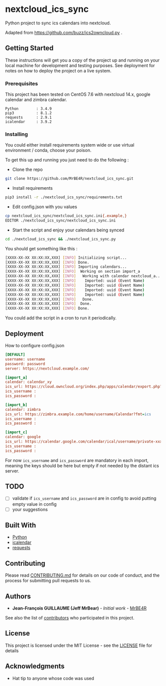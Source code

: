 # nextcloud_ics_sync

Python project to sync ics calendars into nextcloud.

Adapted from https://github.com/buzz/ics2owncloud.py .
 

## Getting Started

These instructions will get you a copy of the project up and running on your local machine for development and testing purposes. See deployment for notes on how to deploy the project on a live system.

### Prerequisites

This project has been tested on CentOS 7.6 with nextcloud 14.x, google calendar and zimbra calendar.

```
Python        : 3.4.9
pip3          : 8.1.2
requests      : 2.9.1
icalendar     : 3.9.2
```

### Installing

You could either install requirements system wide or use virtual environment / conda, choose your poison.

To get this up and running you just need to do the following :

* Clone the repo
```bash
git clone https://github.com/MrBE4R/nextcloud_ics_sync.git
```
* Install requirements
```bash
pip3 install -r ./nextcloud_ics_sync/requirements.txt
```
* Edit config.json with you values
```bash
cp nextcloud_ics_sync/nextcloud_ics_sync.ini{.example,}
EDITOR ./nextcloud_ics_sync/nextcloud_ics_sync.ini
```
* Start the script and enjoy your calendars being synced
```bash
cd ./nextcloud_ics_sync && ./nextcloud_ics_sync.py
```

You should get something like this :
```bash
[XXXX-XX-XX XX:XX:XX,XXX] [INFO] Initializing script...
[XXXX-XX-XX XX:XX:XX,XXX] [INFO] Done.
[XXXX-XX-XX XX:XX:XX,XXX] [INFO] Importing calendars...
[XXXX-XX-XX XX:XX:XX,XXX] [INFO]  Working on section import_a
[XXXX-XX-XX XX:XX:XX,XXX] [INFO]   Working with calendar nextcloud_a...
[XXXX-XX-XX XX:XX:XX,XXX] [INFO]    Imported: uuid (Event Name)
[XXXX-XX-XX XX:XX:XX,XXX] [INFO]    Imported: uuid (Event Name)
[XXXX-XX-XX XX:XX:XX,XXX] [INFO]    Imported: uuid (Event Name)
[XXXX-XX-XX XX:XX:XX,XXX] [INFO]    Imported: uuid (Event Name)
[XXXX-XX-XX XX:XX:XX,XXX] [INFO]   Done.
[XXXX-XX-XX XX:XX:XX,XXX] [INFO]  Done.
[XXXX-XX-XX XX:XX:XX,XXX] [INFO] Done.
```

You could add the script in a cron to run it periodically.

## Deployment

How to configure config.json
```ini
[DEFAULT]                                                                       # The nextcloud server where we will sync all calendar
username: username                                                              # Nextcloud username
password: password                                                              # Nextcloud password
server: https://nextcloud.example.com/                                          # Nextcloud URL

[import_a]                                                                      # a convenient name for you
calendar: calendar_xy                                                           # name of the calendar in nextcloud. must exist prior sync
ics_url: https://cloud.owncloud.org/index.php/apps/calendar/export.php?calid=6  # url to the ics file
ics_username :                                                                  # username of the distant ics server
ics_password :                                                                  # password of the distant ics server

[import_b]
calendar: zimbra
ics_url: https://zimbra.example.com/home/username/Calendar?fmt=ics
ics_username : 
ics_password : 

[import_c]
calendar: google
ics_url: https://calendar.google.com/calendar/ical/username/private-xxxxxxx/basic.ics
ics_username : 
ics_password : 
```
For now ```ics_username``` and ```ics_password``` are mandatory in each import, meaning the keys should be here but empty if not needed by the distant ics server.

## TODO

- [ ]  validate if ```ics_username``` and ```ics_password``` are in config to avoid putting empty value in config
- [ ]  your suggestions

## Built With

* [Python](https://www.python.org/)
* [icalendar](https://icalendar.readthedocs.io/en/latest/)
* [requests](http://docs.python-requests.org/en/latest/)

## Contributing

Please read [CONTRIBUTING.md](https://gist.github.com/PurpleBooth/b24679402957c63ec426) for details on our code of conduct, and the process for submitting pull requests to us.

## Authors

* **Jean-François GUILLAUME (Jeff MrBear)** - *Initial work* - [MrBE4R](https://github.com/MrBE4R)

See also the list of [contributors](https://github.com/MrBE4R/nextcloud_ics_sync/contributors) who participated in this project.

## License

This project is licensed under the MIT License - see the [LICENSE](LICENSE) file for details

## Acknowledgments

* Hat tip to anyone whose code was used
